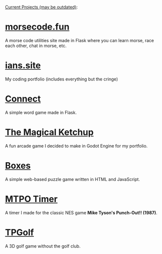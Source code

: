 <ins>Current Projects (may be outdated)</ins>:

# [morsecode.fun](https://morsecode.fun)
A morse code utilities site made in Flask where you can learn morse, race each other, chat in morse, etc.

# [ians.site](https://ians.site)
My coding portfolio (includes everything but the cringe)

# [Connect](https://online.ians.site)
A simple word game made in Flask.

# [The Magical Ketchup](https://ians.site/ketchup)
A fun arcade game I decided to make in Godot Engine for my portfolio.

# [Boxes](https://ians.site/boxes)
A simple web-based puzzle game written in HTML and JavaScript.

# [MTPO Timer](https://github.com/Igyeom/MTPO-Timer)
A timer I made for the classic NES game **Mike Tyson's Punch-Out!! (1987)**.

# [TPGolf](https://github.com/Igyeom/TPGolf)
A 3D golf game without the golf club.
